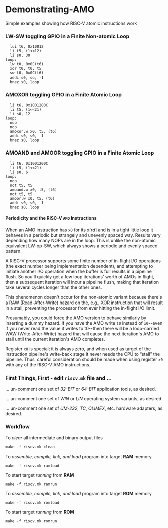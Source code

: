 # Demonstrating-AMO
Simple examples showing how RISC-V atomic instructions work

### LW-SW toggling GPIO in a Finite Non-atomic Loop

```
  lui t6, 0x10012
  li t5, (1<<12)
  li s0, 30
loop:
  lw t0, 0x0C(t6)
  xor t0, t0, t5
  sw t0, 0x0C(t6)
  addi s0, so, -1
  bnez s0, loop
```

### AMOXOR toggling GPIO in a Finite Atomic Loop

```
  li t6, 0x1001200C
  li t5, (1<<21)
  li s0, 12
loop:
  nop
  nop
  amoxor.w x0, t5, (t6)
  addi s0, s0, -1
  bnez s0, loop
```

### AMOAND and AMOOR toggling GPIO in a Finite Atomic Loop

```
  li t6, 0x1001200C
  li t5, (1<<21)
  li s0, 6
loop:
  nop
  not t5, t5
  amoand.w x0, t5, (t6)
  not t5, t5
  amoor.w x0, t5, (t6)
  addi s0, s0, -1
  bnez s0, loop
```

#### Periodicity and the RISC-V `AMO` Instructions

When an AMO instruction has `x0` for its x[*rd*] and is in a tight little loop it behaves in a periodic but strangely and unevenly spaced way. Results vary depending how many NOPs are in the loop. This is unlike the non-atomic equivalent LW-op-SW, which always shows a periodic and evenly spaced pattern.

A RISC-V processor supports some finite number of in-flight I/O operations (the exact number being implementation dependent), and attempting to initiate another I/O operation when the buffer is full results in a pipeline flush. So you'll quickly get a few loop iterations' worth of AMOs in flight, then a subsequent iteration will incur a pipeline flush, making that iteration take several cycles longer than the other ones.

This phenomenon doesn't occur for the non-atomic variant because there's a RAW (Read-After-Write) hazard on the, e.g., XOR instruction that will result in a stall, preventing the processor from ever hitting the in-flight I/O limit.

Presumably, you could force the AMO version to behave similarly by inserting a dummy hazard. If you have the AMO write `t0` instead of `x0`--even if you never read the value it writes to t0--then there will be a loop-carried WAW (Write-After-Write) hazard that will cause the next iteration's AMO to stall until the current iteration's AMO completes.

Register `x0` is special; it is always zero, and when used as target of the instruction pipeline's write-back stage it never needs the CPU to “stall” the pipeline. Thus, careful consideration should be made when using register `x0` with any of the RISC-V AMO instructions.

### First Things, First - edit `riscv.mk` file and ...

... un-comment one set of *32-BIT* or *64-BIT* application tools, as desired.

... un-comment one set of *WIN* or *LIN* operating system variants, as desired.

... un-comment one set of *UM-232*, *TC*, *OLIMEX*, etc. hardware adapters, as desired.

### Workflow

To *clear* all intermediate and binary output files

`make -f riscv.mk clean`

To *assemble, compile, link, and load* program into target **RAM** memory

`make -f riscv.mk ramload`

To start target *running* from **RAM**

`make -f riscv.mk ramrun`

To *assemble, compile, link, and load* program into target **ROM** memory

`make -f riscv.mk romload`

To start target *running* from **ROM**

`make -f riscv.mk romrun`
 
